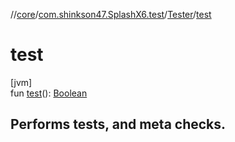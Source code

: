 //[core](../../../index.md)/[com.shinkson47.SplashX6.test](../index.md)/[Tester](index.md)/[test](test.md)

# test

[jvm]\
fun [test](test.md)(): [Boolean](https://kotlinlang.org/api/latest/jvm/stdlib/kotlin/-boolean/index.html)

##  Performs tests, and meta checks.
